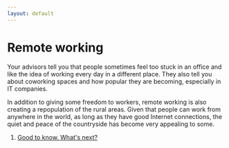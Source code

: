 ```yaml
---
layout: default
---
```


# Remote working

Your advisors tell you that people sometimes feel too stuck in an office and like the idea of working every day in a different place. They also tell you about coworking spaces and how popular they are becoming, especially in IT companies. 

In addition to giving some freedom to workers, remote working is also creating a repopulation of the rural areas. Given that people can work from anywhere in the world, as long as they have good Internet connections, the quiet and peace of the countryside has become very appealing to some.

1. [Good to know. What's next?](./scenario-28)